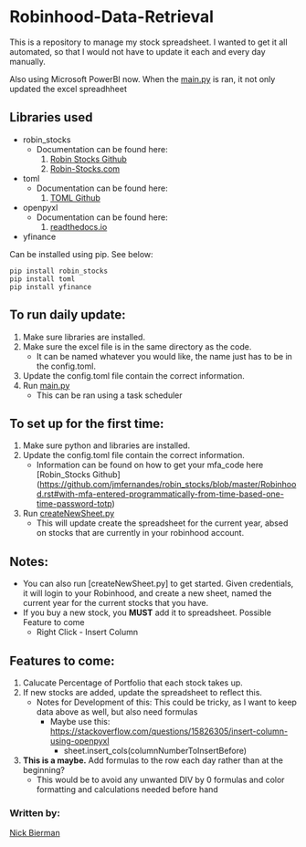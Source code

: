 # Robinhood-Data-Retrieval
This is a repository to manage my stock spreadsheet.  I wanted to get it all automated, so that I would not have to update it each and every day manually.  

Also using Microsoft PowerBI now. When the [main.py](main.py) is ran, it not only updated the excel spreadhheet

## Libraries used
* robin_stocks
	* Documentation can be found here: 
		1. [Robin Stocks Github](https://github.com/jmfernandes/robin_stocks) 
		2. [Robin-Stocks.com](http://www.robin-stocks.com/en/latest/robinhood.html)
* toml
	* Documentation can be found here:
		1. [TOML Github](https://github.com/toml-lang/toml)
* openpyxl
	* Documentation can be found here:
		1. [readthedocs.io](https://openpyxl.readthedocs.io/en/stable/)
* yfinance

Can be installed using pip. See below:
```
pip install robin_stocks
pip install toml
pip install yfinance
```

## To run daily update:
1. Make sure libraries are installed.
2. Make sure the excel file is in the same directory as the code.
	* It can be named whatever you would like, the name just has to be in the config.toml.
3. Update the config.toml file contain the correct information.
4. Run [main.py](main.py)
	* This can be ran using a task scheduler

## To set up for the first time:
1. Make sure python and libraries are installed. 
2. Update the config.toml file contain the correct information. 
	* Information can be found on how to get your mfa_code here [Robin_Stocks Github] (https://github.com/jmfernandes/robin_stocks/blob/master/Robinhood.rst#with-mfa-entered-programmatically-from-time-based-one-time-password-totp)
3. Run [createNewSheet.py](createNewSheet.py)
	* This will update create the spreadsheet for the current year, absed on stocks that are currently in your robinhood account.

## Notes:
* You can also run [createNewSheet.py] to get started.  Given credentials, it will login to your Robinhood, and create a new sheet, named the current year for the current stocks that you have.
* If you buy a new stock, you **MUST** add it to spreadsheet. Possible Feature to come
	* Right Click - Insert Column

## Features to come:
1. Calucate Percentage of Portfolio that each stock takes up.
2. If new stocks are added, update the spreadsheet to reflect this.
	* Notes for Development of this: This could be tricky, as I want to keep data above as well, but also need formulas
		* Maybe use this: https://stackoverflow.com/questions/15826305/insert-column-using-openpyxl 
			* sheet.insert_cols(columnNumberToInsertBefore)
3. **This is a maybe.** Add formulas to the row each day rather than at the beginning?
	* This would be to avoid any unwanted DIV by 0 formulas and color formatting and calculations needed before hand

### Written by:
[Nick Bierman](https://github.com/kcin999)
